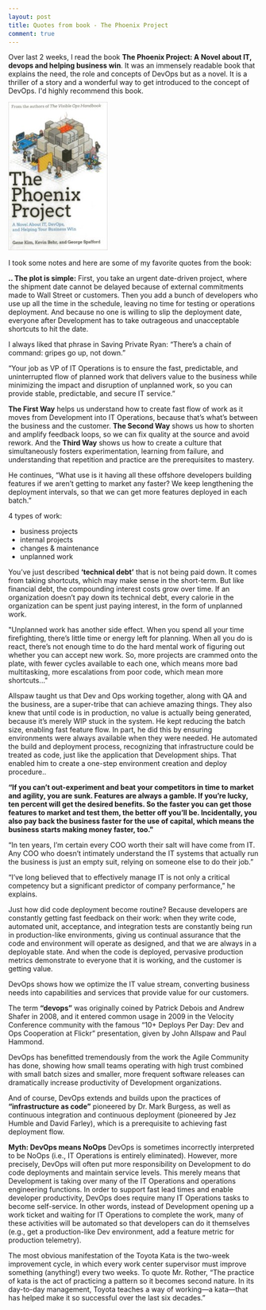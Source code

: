 ```yaml
---
layout: post
title: Quotes from book - The Phoenix Project
comment: true
---
```


Over last 2 weeks, I read the book **The Phoenix Project: A Novel about IT, devops and helping business win**. It was an immensely readable book that explains the need, the role and concepts of DevOps but as a novel. It is a thriller of a story and a wonderful way to get introduced to the concept of DevOps. I'd highly recommend this book.

![Phoneix project book cover](/images/phoenix_project_cover.jpg)

I took some notes and here are some of my favorite quotes from the book:

__.. The plot is simple:__ First, you take an urgent date-driven project, where the shipment date cannot be delayed because of external commitments made to Wall Street or customers. Then you add a bunch of developers who use up all the time in the schedule, leaving no time for testing or operations deployment. And because no one is willing to slip the deployment date, everyone after Development has to take outrageous and unacceptable shortcuts to hit the date.

I always liked that phrase in Saving Private Ryan: “There’s a chain of command: gripes go up, not down.”

“Your job as VP of IT Operations is to ensure the fast, predictable, and uninterrupted flow of planned work that delivers value to the business while minimizing the impact and disruption of unplanned work, so you can provide stable, predictable, and secure IT service.”

__The First Way__ helps us understand how to create fast flow of work as it moves from Development into IT Operations, because that’s what’s between the business and the customer. __The Second Way__ shows us how to shorten and amplify feedback loops, so we can fix quality at the source and avoid rework. And the __Third Way__ shows us how to create a culture that simultaneously fosters experimentation, learning from failure, and understanding that repetition and practice are the prerequisites to mastery.

He continues, “What use is it having all these offshore developers building features if we aren’t getting to market any faster? We keep lengthening the deployment intervals, so that we can get more features deployed in each batch.”

4 types of work:

* business projects
* internal projects
* changes & maintenance
* unplanned work

You’ve just described __‘technical debt’__ that is not being paid down. It comes from taking shortcuts, which may make sense in the short-term. But like financial debt, the compounding interest costs grow over time. If an organization doesn’t pay down its technical debt, every calorie in the organization can be spent just paying interest, in the form of unplanned work.

"Unplanned work has another side effect. When you spend all your time firefighting, there’s little time or energy left for planning. When all you do is react, there’s not enough time to do the hard mental work of figuring out whether you can accept new work. So, more projects are crammed onto the plate, with fewer cycles available to each one, which means more bad multitasking, more escalations from poor code, which mean more shortcuts..."

Allspaw taught us that Dev and Ops working together, along with QA and the business, are a super-tribe that can achieve amazing things. They also knew that until code is in production, no value is actually being generated, because it’s merely WIP stuck in the system. He kept reducing the batch size, enabling fast feature flow. In part, he did this by ensuring environments were always available when they were needed. He automated the build and deployment process, recognizing that infrastructure could be treated as code, just like the application that Development ships. That enabled him to create a one-step environment creation and deploy procedure..

__“If you can’t out-experiment and beat your competitors in time to market and agility, you are sunk. Features are always a gamble. If you’re lucky, ten percent will get the desired benefits. So the faster you can get those features to market and test them, the better off you’ll be. Incidentally, you also pay back the business faster for the use of capital, which means the business starts making money faster, too."__

“In ten years, I’m certain every COO worth their salt will have come from IT. Any COO who doesn’t intimately understand the IT systems that actually run the business is just an empty suit, relying on someone else to do their job.”

“I’ve long believed that to effectively manage IT is not only a critical competency but a significant predictor of company performance,” he explains.

Just how did code deployment become routine? Because developers are constantly getting fast feedback on their work: when they write code, automated unit, acceptance, and integration tests are constantly being run in production-like environments, giving us continual assurance that the code and environment will operate as designed, and that we are always in a deployable state. And when the code is deployed, pervasive production metrics demonstrate to everyone that it is working, and the customer is getting value.

DevOps shows how we optimize the IT value stream, converting business needs into capabilities and services that provide value for our customers.

The term __“devops”__ was originally coined by Patrick Debois and Andrew Shafer in 2008, and it entered common usage in 2009 in the Velocity Conference community with the famous “10+ Deploys Per Day: Dev and Ops Cooperation at Flickr” presentation, given by John Allspaw and Paul Hammond.

DevOps has benefitted tremendously from the work the Agile Community has done, showing how small teams operating with high trust combined with small batch sizes and smaller, more frequent software releases can dramatically increase productivity of Development organizations.

And of course, DevOps extends and builds upon the practices of __“infrastructure as code”__ pioneered by Dr. Mark Burgess, as well as continuous integration and continuous deployment (pioneered by Jez Humble and David Farley), which is a prerequisite to achieving fast deployment flow.

**Myth: DevOps means NoOps**
DevOps is sometimes incorrectly interpreted to be NoOps (i.e., IT Operations is entirely eliminated). However, more precisely, DevOps will often put more responsibility on Development to do code deployments and maintain service levels. This merely means that Development is taking over many of the IT Operations and operations engineering functions.
In order to support fast lead times and enable developer productivity, DevOps does require many IT Operations tasks to become self-service. In other words, instead of Development opening up a work ticket and waiting for IT Operations to complete the work, many of these activities will be automated so that developers can do it themselves (e.g., get a production-like Dev environment, add a feature metric for production telemetry).

The most obvious manifestation of the Toyota Kata is the two-week improvement cycle, in which every work center supervisor must improve something (anything!) every two weeks. To quote Mr. Rother, “The practice of kata is the act of practicing a pattern so it becomes second nature. In its day-to-day management, Toyota teaches a way of working—a kata—that has helped make it so successful over the last six decades.”
